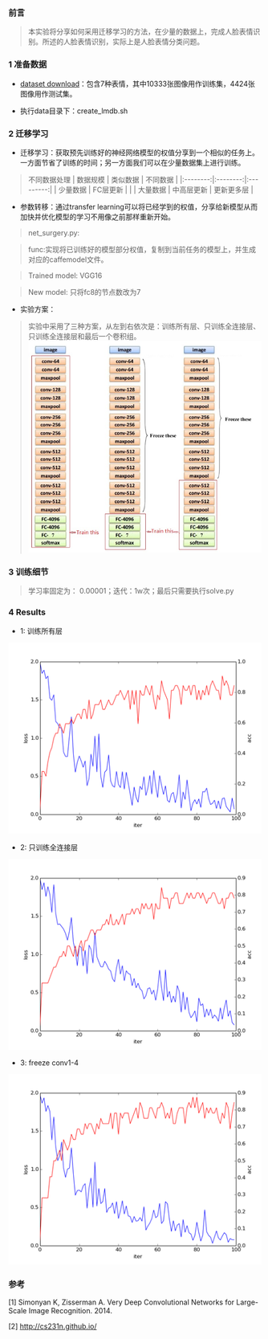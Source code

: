 ### 前言
> 本实验将分享如何采用迁移学习的方法，在少量的数据上，完成人脸表情识别。所述的人脸表情识别，实际上是人脸表情分类问题。

### 1 准备数据
* [dataset download](https://drive.google.com/open?id=0B3ANX1iL124qbmxOc2cyQzhvUFE)：包含7种表情，其中10333张图像用作训练集，4424张图像用作测试集。

* 执行data目录下：create_lmdb.sh

### 2 迁移学习
* 迁移学习：获取预先训练好的神经网络模型的权值分享到一个相似的任务上。一方面节省了训练的时间；另一方面我们可以在少量数据集上进行训练。

> 不同数据处理
| 数据规模  | 类似数据  |  不同数据  |
|:--------:|:--------:|:---------:|
| 少量数据  | FC层更新  |           |
| 大量数据  | 中高层更新 | 更新更多层 |
* 参数转移：通过transfer learning可以将已经学到的权值，分享给新模型从而加快并优化模型的学习不用像之前那样重新开始。

> net_surgery.py:

> func:实现将已训练好的模型部分权值，复制到当前任务的模型上，并生成对应的caffemodel文件。

> Trained model: VGG16

> New model: 只将fc8的节点数改为7

* 实验方案：

> 实验中采用了三种方案，从左到右依次是：训练所有层、只训练全连接层、只训练全连接层和最后一个卷积组。
![scheme.jpg](https://github.com/AllenMao/Demo/blob/master/vgg_faceemotion_transferringlearning/results/scheme.jpg?raw=true)


### 3 训练细节

> 学习率固定为： 0.00001；迭代：1w次；最后只需要执行solve.py

### 4 Results

* 1: 训练所有层

![201705031514.png](https://github.com/AllenMao/Demo/blob/master/vgg_faceemotion_transferringlearning/results/201705031514.png?raw=true)

* 2: 只训练全连接层

![201705031729.png](https://github.com/AllenMao/Demo/blob/master/vgg_faceemotion_transferringlearning/results/201705031729.png?raw=true)

* 3: freeze conv1-4

![201705031941.png](https://github.com/AllenMao/Demo/blob/master/vgg_faceemotion_transferringlearning/results/201705031941.png?raw=true)

### 参考
[1] Simonyan K, Zisserman A. Very Deep Convolutional Networks for Large-Scale Image Recognition. 2014.

[2] http://cs231n.github.io/

